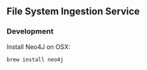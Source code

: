 ## File System Ingestion Service


### Development

Install Neo4J on OSX:

```bash
brew install neo4j
```